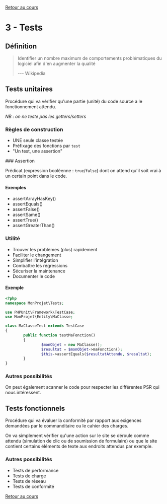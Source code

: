 [Retour au cours](../cours.md)

# 3 - Tests

## Définition

> Identifier un nombre maximum de comportements problématiques du logiciel afin d'en augmenter la qualité
>
> --- Wikipedia

## Tests unitaires

Procédure qui va vérifier qu'une partie (unité) du code source a le fonctionnement attendu.

_NB : on ne teste pas les getters/setters_

### Règles de construction

* UNE seule classe testée
* Préfixage des fonctions par `test`
* "Un test, une assertion"

### Assertion

Prédicat (expression booléenne : `true`/`false`) dont on attend qu'il soit vrai à un certain point dans le code.

#### Exemples

* assertArrayHasKey()
* assertEquals()
* assertFalse()
* assertSame()
* assertTrue()
* assertGreaterThan()


### Utilité

* Trouver les problèmes (plus) rapidement
* Faciliter le changement
* Simplifier l'intégration
* Combattre les régressions
* Sécuriser la maintenance
* Documenter le code

#### Exemple

```php
<?php
namespace MonProjet\Tests;

use PHPUnit\Framework\TestCase;
use MonProjet\Entity\MaClasse;

class MaClasseTest extends TestCase
{
        public function testMaFonction()
        {
                $monObjet = new MaClasse();
                $resultat = $monObjet->maFonction();
                $this->assertEquals($resultatAttendu, $resultat);
        }
}

```

### Autres possibilités

On peut également scanner le code pour respecter les différentes PSR qui nous intéressent.

## Tests fonctionnels

Procédure qui va évaluer la conformité par rapport aux exigences demandées par le commanditaire ou le cahier des charges.

On va simplement vérifier qu'une action sur le site se déroule comme attendu (simulation de clic ou de soumission de formulaire) ou que le site contient certains éléments de texte aux endroits attendus par exemple.

### Autres possibilités

* Tests de performance
* Tests de charge
* Tests de réseau
* Tests de conformité

[Retour au cours](../cours.md)
